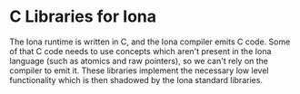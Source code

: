# C Libraries for Iona

The Iona runtime is written in C, and the Iona compiler emits C code. Some of that C code needs to use concepts which aren't present in the Iona language (such as atomics and raw pointers), so we can't rely on the compiler to emit it. These libraries implement the necessary low level functionality which is then shadowed by the Iona standard libraries. 